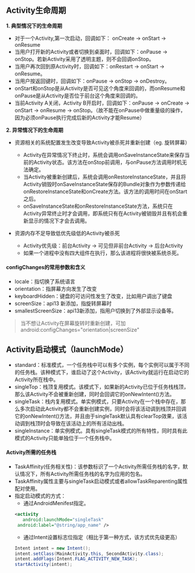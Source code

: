 ## Activity生命周期
**1. 典型情况下的生命周期**

 - 对于一个Activity,第一次启动，回调如下： onCreate -> onStart -> onResume
 - 当用户打开新的Activity或者切换到桌面时，回调如下：onPause -> onStop。若新Activity采用了透明主题，则不会回调onStop。
 - 当用户再次回到原Activity时，回调如下：onRestart -> onStart -> onResume。
 - 当用户按返回键时，回调如下：onPause -> onStop -> onDestroy。
 - onStart和onStop是从Activity是否可见这个角度来回调的，而onResume和onPause是从Activity是否位于前台这个角度来回调的。
 - 当前Activity A关闭，Activity B开启时，回调如下：onPause -> onCreate -> onStart -> onResume -> onStop。（故不能在onPause中做重量级的操作，因为必须onPause执行完成后新的Activity才能Resume）
   
**2. 异常情况下的生命周期**

- 资源相关的系统配置发生改变导致Activity被杀死并重新创建（eg. 旋转屏幕）
	- Activity在异常情况下终止时，系统会调用onSaveInstanceState来保存当前的Activity状态。该方法在onStop前调用，与onPause方法调用时机无法确定。
	- 当Activity被重新创建后，系统会调用onRestoreInstanceState，并且将Activity销毁时onSaveInstanceState保存的Bundle对象作为参数传递给onRestoreInstanceState和onCreate方法。该方法的调用时间在onStart之后。
	- onSaveInstanceState和onRestoreInstanceState方法，系统只在Activity异常终止时才会调用，即系统只有在Activity被销毁并且有机会重新显示的情况下才会去调用。

- 资源内存不足导致低优先级低的Activity被杀死
	- Activity优先级：前台Activity -> 可见但非前台Activity -> 后台Activity
	- 如果一个进程中没有四大组件在执行，那么该进程将很快被系统杀死。

#### configChanges的常用参数和含义
- locale：指切换了系统语言
- orientation：指屏幕方向发生了改变
- keyboardHidden：键盘的可访问性发生了改变，比如用户调出了键盘
- screenSize：api13 新添加，指旋转屏幕时
- smallestScreenSize：api13新添加，指用户切换到了外部显示设备等。
>当不想让Activity在屏幕旋转时重新创建，可加
>android:configChanges="orientation|screenSize"

## Activity启动模式（launchMode）
- standard：标准模式，一个任务栈中可以有多个实例，每个实例可以属于不同的任务栈。该种模式下，谁启动了这个Activity，该Activity就运行在启动它的Activity所在栈中。
- singleTop：栈顶复用模式。该模式下，如果新的Activity已位于任务栈栈顶，那么该Activity不会被重新创建，同时会回调它的onNewIntent()方法。
- singleTask：栈内复用模式。单实例模式，只要Activity在一个栈中存在，那么多次启动此Activity都不会重新创建实例，同时会将该活动调到栈顶并回调它的onNewIntent()方法，并且由于singleTask默认具有clearTop效果，该活动调到栈顶时会导致在该活动上的所有活动出栈。
- singleInstance：单实例模式。具有singleTask模式的所有特性，同时具有此模式的Activity只能单独位于一个任务栈中。

#### Activity所需的任务栈
- TaskAffinity(任务相关性)：该参数标识了一个Activity所需任务栈的名字，默认情况下，所有Activity所需任务栈的名字为应用的包名。
- TaskAffinity属性主要与singleTask启动模式或者allowTaskReparenting属性配对使用。
- 指定启动模式的方式：
	- 通过AndroidMenifest指定。
	```xml
	<activity
	   android:launchMode="singleTask"
     android:label="@string/app_name" />
	```
	- 通过Intent设置标志位指定（相比于第一种方式，该方式优先级更高）
	```java
	Intent intent = new Intent();
	intent.setClass(MainActivity.this, SecondActivity.class);
	intent.addFlags(Intent.FLAG_ACTIVITY_NEW_TASK);
	startActivity(intent);
	```


